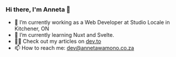 ### Hi there, I'm Anneta 👋

- 🔭 I’m currently working as a Web Developer at Studio Locale in Kitchener, ON
- 🌱 I’m currently learning Nuxt and Svelte.
- ✍🏾 Check out my articles on [dev.to](https://dev.to/annetawamono)
- 📫 How to reach me: [dev@annetawamono.co.za](mailto:dev@annetawamono.co.za)

<!--
**annetawamono/annetawamono** is a ✨ _special_ ✨ repository because its `README.md` (this file) appears on your GitHub profile.

Here are some ideas to get you started:

- 🔭 I’m currently working on ...
- 🌱 I’m currently learning ...
- 👯 I’m looking to collaborate on ...
- 🤔 I’m looking for help with ...
- 💬 Ask me about ...
- 📫 How to reach me: ...
- 😄 Pronouns: ...
- ⚡ Fun fact: ...
-->
